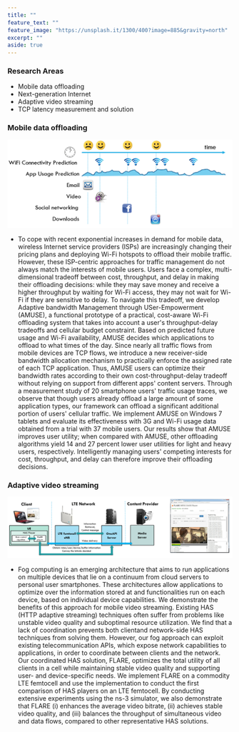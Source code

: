 ```yaml
---
title: ""
feature_text: ""
feature_image: "https://unsplash.it/1300/400?image=885&gravity=north"
excerpt: ""
aside: true
---
```

### Research Areas
* Mobile data offloading
* Next-generation Internet
* Adaptive video streaming
* TCP latency measurement and solution 

### Mobile data offloading

![amuse](assets/amuse.png "")

* To cope with recent exponential increases in demand for mobile data, wireless Internet service providers (ISPs) are increasingly changing their pricing plans and deploying Wi-Fi hotspots to offload their mobile traffic. However, these ISP-centric approaches for traffic management do not always match the interests of mobile users. Users face a complex, multi-dimensional tradeoff between cost, throughput, and delay in making their offloading decisions: while they may save money and receive a higher throughput by waiting for Wi-Fi access, they may not wait for Wi-Fi if they are sensitive to delay. To navigate this tradeoff, we develop Adaptive bandwidth Management through USer-Empowerment (AMUSE), a functional prototype of a practical, cost-aware Wi-Fi offloading system that takes into account a user's throughput-delay tradeoffs and cellular budget constraint. Based on predicted future usage and Wi-Fi availability, AMUSE decides which applications to offload to what times of the day. Since nearly all traffic flows from mobile devices are TCP flows, we introduce a new receiver-side bandwidth allocation mechanism to practically enforce the assigned rate of each TCP application. Thus, AMUSE users can optimize their bandwidth rates according to their own cost-throughput-delay tradeoff without relying on support from different apps' content servers. Through a measurement study of 20 smartphone users' traffic usage traces, we observe that though users already offload a large amount of some application types, our framework can offload a significant additional portion of users' cellular traffic. We implement AMUSE on Windows 7 tablets and evaluate its effectiveness with 3G and Wi-Fi usage data obtained from a trial with 37 mobile users. Our results show that AMUSE improves user utility; when compared with AMUSE, other offloading algorithms yield 14 and 27 percent lower user utilities for light and heavy users, respectively. Intelligently managing users' competing interests for cost, throughput, and delay can therefore improve their offloading decisions.

### Adaptive video streaming

![flare](assets/flare.png "")

* Fog computing is an emerging architecture that aims to run applications on multiple devices that lie on a continuum from cloud servers to personal user smartphones. These architectures allow applications to optimize over the information stored at and functionalities run on each device, based on individual device capabilities. We demonstrate the benefits of this approach for mobile video streaming. Existing HAS (HTTP adaptive streaming) techniques often suffer from problems like unstable video quality and suboptimal resource utilization. We find that a lack of coordination prevents both clientand network-side HAS techniques from solving them. However, our fog approach can exploit existing telecommunication APIs, which expose network capabilities to applications, in order to coordinate between clients and the network. Our coordinated HAS solution, FLARE, optimizes the total utility of all clients in a cell while maintaining stable video quality and supporting user- and device-specific needs. We implement FLARE on a commodity LTE femtocell and use the implementation to conduct the first comparison of HAS players on an LTE femtocell. By conducting extensive experiments using the ns-3 simulator, we also demonstrate that FLARE (i) enhances the average video bitrate, (ii) achieves stable video quality, and (iii) balances the throughput of simultaneous video and data flows, compared to other representative HAS solutions.
